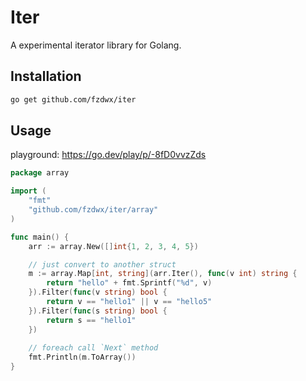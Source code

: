 # Iter

A experimental iterator library for Golang.

## Installation

```bash
go get github.com/fzdwx/iter
```

## Usage

playground: https://go.dev/play/p/-8fD0vvzZds

```go
package array

import (
	"fmt"
	"github.com/fzdwx/iter/array"
)

func main() {
	arr := array.New([]int{1, 2, 3, 4, 5})

	// just convert to another struct
	m := array.Map[int, string](arr.Iter(), func(v int) string {
		return "hello" + fmt.Sprintf("%d", v)
	}).Filter(func(v string) bool {
		return v == "hello1" || v == "hello5"
	}).Filter(func(s string) bool {
		return s == "hello1"
	})
    
	// foreach call `Next` method
	fmt.Println(m.ToArray())
}
```